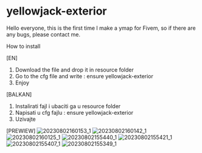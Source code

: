 # yellowjack-exterior

Hello everyone, this is the first time I make a ymap for Fivem, so if there are any bugs, please contact me.

How to install 

[EN]
1. Download the file and drop it in resource folder
2. Go to the cfg file and write : ensure yellowjack-exterior
3. Enjoy

[BALKAN]
1. Instalirati fajl i ubaciti ga u resource folder
2. Napisati u cfg fajlu : ensure yellowjack-exterior
3. Uzivajte
   
[PREWIEW]
![20230802160153_1](https://github.com/trodon2410/yellowjack-exterior/assets/141275703/3535e916-184e-4d7b-ab49-60f22f17dedb)
![20230802160142_1](https://github.com/trodon2410/yellowjack-exterior/assets/141275703/94cef5d8-3acc-42f8-bf44-3578ad23eedf)
![20230802160125_1](https://github.com/trodon2410/yellowjack-exterior/assets/141275703/348ad22d-1602-441c-bdf3-ed995ab41746)
![20230802155440_1](https://github.com/trodon2410/yellowjack-exterior/assets/141275703/0eb664f1-2edf-4a73-8c72-0a00dafd1600)
![20230802155421_1](https://github.com/trodon2410/yellowjack-exterior/assets/141275703/5cc933bf-371d-4cdc-a18f-05430cf67404)
![20230802155407_1](https://github.com/trodon2410/yellowjack-exterior/assets/141275703/b8e9288a-03c7-4fc1-96af-f70f5423bcf3)
![20230802155349_1](https://github.com/trodon2410/yellowjack-exterior/assets/141275703/d271ac6d-f565-4da0-962e-ed5c214a72d0)
